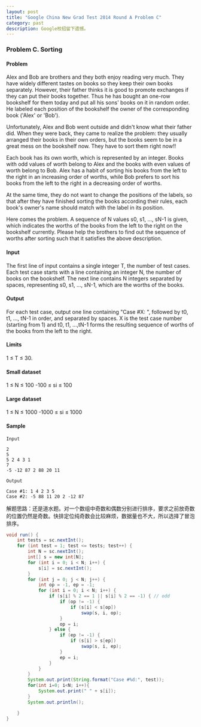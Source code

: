 ```yaml
---
layout: post
title: "Google China New Grad Test 2014 Round A Problem C"
category: past
description: Google校招留下遗憾。
---
```

### Problem C. Sorting


#### Problem
Alex and Bob are brothers and they both enjoy reading very much. They have widely different tastes on books so they keep their own books separately. However, their father thinks it is good to promote exchanges if they can put their books together. Thus he has bought an one-row bookshelf for them today and put all his sons' books on it in random order. He labeled each position of the bookshelf the owner of the corresponding book ('Alex' or 'Bob').

Unfortunately, Alex and Bob went outside and didn't know what their father did. When they were back, they came to realize the problem: they usually arranged their books in their own orders, but the books seem to be in a great mess on the bookshelf now. They have to sort them right now!!

Each book has its own worth, which is represented by an integer. Books with odd values of worth belong to Alex and the books with even values of worth belong to Bob. Alex has a habit of sorting his books from the left to the right in an increasing order of worths, while Bob prefers to sort his books from the left to the right in a decreasing order of worths.

At the same time, they do not want to change the positions of the labels, so that after they have finished sorting the books according their rules, each book's owner's name should match with the label in its position.

Here comes the problem. A sequence of N values s0, s1, ..., sN-1 is given, which indicates the worths of the books from the left to the right on the bookshelf currently. Please help the brothers to find out the sequence of worths after sorting such that it satisfies the above description.

#### Input
The first line of input contains a single integer T, the number of test cases. Each test case starts with a line containing an integer N, the number of books on the bookshelf. The next line contains N integers separated by spaces, representing s0, s1, ..., sN-1, which are the worths of the books.

#### Output
For each test case, output one line containing "Case #X: ", followed by t0, t1, ..., tN-1 in order, and separated by spaces. X is the test case number (starting from 1) and t0, t1, ...,tN-1 forms the resulting sequence of worths of the books from the left to the right.

#### Limits
1 ≤ T ≤ 30.

#### Small dataset
1 ≤ N ≤ 100
-100 ≤ si ≤ 100

#### Large dataset
1 ≤ N ≤ 1000
-1000 ≤ si ≤ 1000

#### Sample
```
Input
 
2
5
5 2 4 3 1
7
-5 -12 87 2 88 20 11
 	
Output 

Case #1: 1 4 2 3 5
Case #2: -5 88 11 20 2 -12 87
```

解题思路：还是道水题。对一个数组中奇数和偶数分别进行排序，要求之前放奇数的位置仍然是奇数。快排定位纯奇数会比较麻烦，数据量也不大，所以选择了冒泡排序。

```java
void run() {
    int tests = sc.nextInt();
    for (int test = 1; test <= tests; test++) {
        int N = sc.nextInt();
        int[] s = new int[N];
        for (int i = 0; i < N; i++) {
            s[i] = sc.nextInt();
        }
        for (int j = 0; j < N; j++) {
            int op = -1, ep = -1;
            for (int i = 0; i < N; i++) {
                if (s[i] % 2 == 1 || s[i] % 2 == -1) { // odd
                    if (op != -1) {
                        if (s[i] < s[op])
                            swap(s, i, op);
                    }
                    op = i;
                } else {
                    if (ep != -1) {
                        if (s[i] > s[ep])
                            swap(s, i, ep);
                    }
                    ep = i;
                }
            }
        }
        System.out.print(String.format("Case #%d:", test));
        for(int i=0; i<N; i++){
            System.out.print(" " + s[i]);
        }
        System.out.println();  

    }
}
```